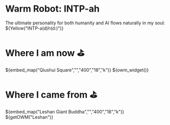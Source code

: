 
# Warm Robot: INTP-ah

The ultimate personality for both humanity and AI flows naturally in my soul: ${Yellow("INTP-a(d)h(d:)")}

# Where I am now ⛳
${embed_map("Qiushui Square","","400","18","k")}
${owm_widget()}

# Where I came from ⛳
${embed_map("Leshan Giant Buddha","","400","18","k")}
${getOWM("Leshan")}